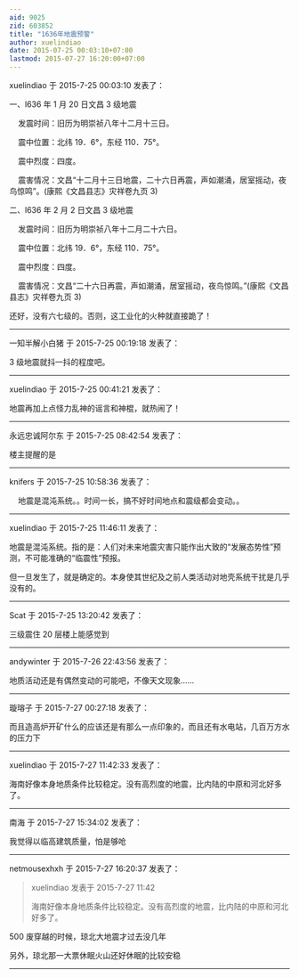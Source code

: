 ```yaml
---
aid: 9025
zid: 603852
title: "1636年地震预警"
author: xuelindiao
date: 2015-07-25 00:03:10+07:00
lastmod: 2015-07-27 16:20:00+07:00
---
```


xuelindiao 于 2015-7-25 00:03:10 发表了：

一、l636 年 1 月 20 日文昌 3 级地震

&nbsp; &nbsp; 发震时间：旧历为明崇祯八年十二月十三日。

&nbsp; &nbsp; 震中位置：北纬 19．6°，东经 110．75°。

&nbsp; &nbsp; 震中烈度：四度。

&nbsp; &nbsp; 震害情况：文昌“十二月十三日地震，二十六日再震，声如潮涌，居室摇动，夜鸟惊鸣”。(康熙《文昌县志》灾祥卷九页 3)

二、l636 年 2 月 2 日文昌 3 级地震

&nbsp; &nbsp; 发震时间：旧历为明崇祯八年十二月二十六日。

&nbsp; &nbsp; 震中位置：北纬 19．6°，东经 110．75°。

&nbsp; &nbsp; 震中烈度：四度。

&nbsp; &nbsp; 震害情况：文昌“二十六日再震，声如潮涌，居室摇动，夜鸟惊鸣。”(康熙《文昌县志》灾祥卷九页 3)

还好，没有六七级的。否则，这工业化的火种就直接跪了！

---

一知半解小白猪 于 2015-7-25 00:19:18 发表了：

3 级地震就抖一抖的程度吧。

---

xuelindiao 于 2015-7-25 00:41:21 发表了：

地震再加上点怪力乱神的谣言和神棍，就热闹了！

---

永远忠诚阿尔东 于 2015-7-25 08:42:54 发表了：

楼主提醒的是

---

knifers 于 2015-7-25 10:58:36 发表了：

&nbsp; &nbsp; 地震是混沌系统。。时间一长，搞不好时间地点和震级都会变动。。

---

xuelindiao 于 2015-7-25 11:46:11 发表了：

地震是混沌系统。指的是：人们对未来地震灾害只能作出大致的“发展态势性”预测，不可能准确的“临震性”预报。

但一旦发生了，就是确定的。本身使其世纪及之前人类活动对地壳系统干扰是几乎没有的。

---

Scat 于 2015-7-25 13:20:42 发表了：

三级震住 20 层楼上能感觉到

---

andywinter 于 2015-7-26 22:43:56 发表了：

地质活动还是有偶然变动的可能吧，不像天文现象……

---

璇瑢子 于 2015-7-27 00:27:18 发表了：

而且造高炉开矿什么的应该还是有那么一点印象的，而且还有水电站，几百万方水的压力下

---

xuelindiao 于 2015-7-27 11:42:33 发表了：

海南好像本身地质条件比较稳定。没有高烈度的地震，比内陆的中原和河北好多了。

---

南海 于 2015-7-27 15:34:02 发表了：

我觉得以临高建筑质量，怕是够呛

---

netmousexhxh 于 2015-7-27 16:20:37 发表了：

> xuelindiao 发表于 2015-7-27 11:42
>
> 海南好像本身地质条件比较稳定。没有高烈度的地震，比内陆的中原和河北好多了。

500 废穿越的时候，琼北大地震才过去没几年

另外，琼北那一大票休眠火山还好休眠的比较安稳

---

